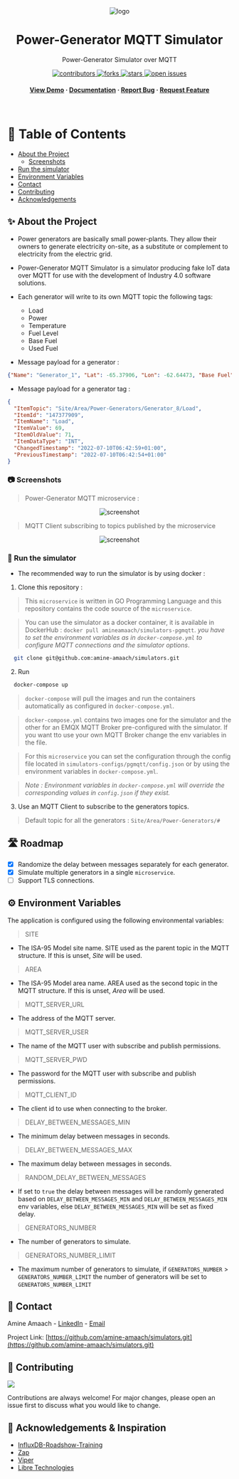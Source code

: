 <div align="center">

  <img src="docs/pgmqtt.png" alt="logo"/>
  <h1>Power-Generator MQTT Simulator</h1>
  
  <p>
    Power-Generator Simulator over MQTT
  </p>
  
<!-- Badges -->
<p>
  <a href="https://github.com/amine-amaach/simulators/graphs/contributors">
    <img src="https://img.shields.io/github/contributors/amine-amaach/simulators" alt="contributors" />
  </a>
  <a href="https://github.com/amine-amaach/simulators/network/members">
    <img src="https://img.shields.io/github/forks/amine-amaach/simulators" alt="forks" />
  </a>
  <a href="https://github.com/amine-amaach/simulators/stargazers">
    <img src="https://img.shields.io/github/stars/amine-amaach/simulators" alt="stars" />
  </a>
  <a href="https://github.com/amine-amaach/simulators/issues/">
    <img src="https://img.shields.io/github/issues/amine-amaach/simulators" alt="open issues" />
  </a>
</p>
   
<h4>
    <a href="https://github.com/amine-amaach/simulators/">View Demo</a>
  <span> · </span>
    <a href="https://github.com/amine-amaach/simulators/">Documentation</a>
  <span> · </span>
    <a href="https://github.com/amine-amaach/simulators/issues/">Report Bug</a>
  <span> · </span>
    <a href="https://github.com/amine-amaach/simulators/issues/">Request Feature</a>
  </h4>
</div>

<br />

<!-- Table of Contents -->
# 📒 Table of Contents

- [About the Project](#✨-about-the-project)
  * [Screenshots](#📷-screenshots)
  <!-- * [Environment Variables](#key-environment-variables) -->
- [Run the simulator](#🏃-run-the-simulator)
- [Environment Variables](#⚙️-environment-variables)
- [Contact](#🤝-contact)
- [Contributing](#👋-contributing)
- [Acknowledgements](#💎-acknowledgements)

  

<!-- About the Project -->
## ✨ About the Project

* Power generators are basically small power-plants. They allow their owners to generate electricity on-site, as a substitute or complement to electricity from the electric grid.
* Power-Generator MQTT Simulator is a simulator producing fake IoT data over MQTT for use with the development of Industry 4.0 software solutions.
* Each generator will write to its own MQTT topic the following tags:
  - Load
  - Power
  - Temperature
  - Fuel Level
  - Base Fuel
  - Used Fuel

* Message payload for a generator :
```json
{"Name": "Generator_1", "Lat": -65.37906, "Lon": -62.64473, "Base Fuel": 909.3602}
```
* Message payload for a generator tag :
```json
{
  "ItemTopic": "Site/Area/Power-Generators/Generator_8/Load",
  "ItemId": "147377909",
  "ItemName": "Load",
  "ItemValue": 69,
  "ItemOldValue": 71,
  "ItemDataType": "INT",
  "ChangedTimestamp": "2022-07-10T06:42:59+01:00",
  "PreviousTimestamp": "2022-07-10T06:42:54+01:00"
}
```


<!-- Screenshots -->
### 📷 Screenshots

> Power-Generator MQTT microservice :
<div align="center"> 
  <img src="docs/screenshots/container.png" alt="screenshot" />
</div>

> MQTT Client subscribing to topics published by the microservice
<div align="center"> 
  <img src="docs/screenshots/mqttexplorer.png" alt="screenshot" />
</div>

<!-- Run Locally -->
### 🏃 Run the simulator

* The recommended way to run the simulator is by using docker : 

1. Clone this repository :
> This `microservice` is written in GO Programming Language and this repository contains the code source of the `microservice`.

> You can use the simulator as a docker container, it is available in DockerHub :
`docker pull amineamaach/simulators-pgmqtt`.
_you have to set the environment variables as in `docker-compose.yml` to configure MQTT connections and the simulator options_.

```bash
  git clone git@github.com:amine-amaach/simulators.git
```

2. Run

```bash
  docker-compose up
```
> `docker-compose` will pull the images and run the containers automatically as configured in `docker-compose.yml`.

> `docker-compose.yml` contains two images one for the simulator and the other for an EMQX MQTT Broker pre-configured with the simulator. If you want tto use your own MQTT Broker change the env variables in the file.

> For this `microservice` you can set the configuration through the config file located in `simulators-configs/pgmqtt/config.json` or by using the environment variables in `docker-compose.yml`.

> _Note : Environment variables in `docker-compose.yml` will override the corresponding values in `config.json` if they exist._

3. Use an MQTT Client to subscribe to the generators topics.
> Default topic for all the generators : `Site/Area/Power-Generators/#` 

<!-- Roadmap -->
## 🛣️ Roadmap

- [x] Randomize the delay between messages separately for each generator.
- [x] Simulate multiple generators in a single `microservice`. 
- [ ] Support TLS connections.

## ⚙️ Environment Variables
The application is configured using the following environmental variables:

> SITE

* The ISA-95 Model site name. SITE used as the parent topic in the MQTT structure. If this is unset, _Site_ will be used.

> AREA

* The ISA-95 Model area name. AREA used as the second topic in the MQTT structure. If this is unset, _Area_ will be used.

> MQTT_SERVER_URL

* The address of the MQTT server.

> MQTT_SERVER_USER

* The name of the MQTT user with subscribe and publish permissions.

> MQTT_SERVER_PWD

* The password for the MQTT user with subscribe and publish permissions.

> MQTT_CLIENT_ID

* The client id to use when connecting to the broker.

> DELAY_BETWEEN_MESSAGES_MIN

* The minimum delay between messages in seconds. 

> DELAY_BETWEEN_MESSAGES_MAX

* The maximum delay between messages in seconds. 

> RANDOM_DELAY_BETWEEN_MESSAGES

* If set to `true` the delay between messages will be randomly generated based on `DELAY_BETWEEN_MESSAGES_MIN` and `DELAY_BETWEEN_MESSAGES_MIN` env variables, else `DELAY_BETWEEN_MESSAGES_MIN` will be set as fixed delay.

> GENERATORS_NUMBER

* The number of generators to simulate.

> GENERATORS_NUMBER_LIMIT

* The maximum number of generators to simulate, if `GENERATORS_NUMBER` > `GENERATORS_NUMBER_LIMIT` the number of generators will be set to `GENERATORS_NUMBER_LIMIT`



<!-- Contact -->
## 🤝 Contact

Amine Amaach - [LinkedIn](https://www.linkedin.com/in/amine-amaach/) - [Email](amine.amaach@um6p.ma)

Project Link: [https://github.com/amine-amaach/simulators.git](https://github.com/amine-amaach/simulators.git)

<!-- Contributing -->
## 👋 Contributing

<a href="https://github.com/amine-amaach/simulators/graphs/contributors">
  <img src="https://contrib.rocks/image?repo=amine-amaach/simulators" />
</a>


Contributions are always welcome!
For major changes, please open an issue first to discuss what you would like to change.

<!-- Acknowledgments -->
## 💎 Acknowledgements & Inspiration

<!-- Use this section to mention useful resources and libraries that you have used in your projects. -->

 - [InfluxDB-Roadshow-Training](https://github.com/InfluxCommunity/InfluxDB-Roadshow-Training) 
 - [Zap](https://github.com/uber-go/zap)
 - [Viper](https://github.com/spf13/viper)
 - [Libre Technologies](https://github.com/Spruik/libre-common)

